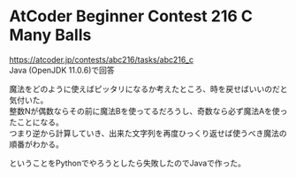 # AtCoder Beginner Contest 216 C Many Balls  
https://atcoder.jp/contests/abc216/tasks/abc216_c  
Java (OpenJDK 11.0.6)で回答  

魔法をどのように使えばピッタリになるか考えたところ、時を戻せばいいのだと気付いた。  
整数Nが偶数ならその前に魔法Bを使ってるだろうし、奇数なら必ず魔法Aを使ったことになる。  
つまり逆から計算していき、出来た文字列を再度ひっくり返せば使うべき魔法の順番がわかる。  

ということをPythonでやろうとしたら失敗したのでJavaで作った。
